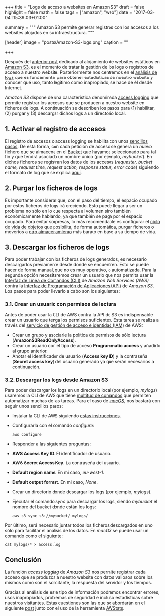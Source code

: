 +++
title = "Logs de acceso a websites en Amazon S3"
draft = false
highlight = false
math = false
tags = ["amazon", "web"]
date = "2017-03-04T15:39:03+01:00"

summary = """
Amazon S3 permite generar registros con los accesos a los websites alojados en su infraestructura.
"""

[header]
  image = "posts/Amazon-S3-logs.png"
  caption = ""

+++

Después del [anterior post](/post/amazon_s3/) dedicado al alojamiento de websites estáticos en [Amazon S3](http://docs.aws.amazon.com/AmazonS3/latest/dev/Welcome.html), es el momento de tratar la gestión de los logs o registros de acceso a nuestro website. Posteriormente nos centremos en el [análisis de logs](/post/awstats/) que es fundamental para obtener estadísticas de nuestro website y conocer qué uso, tanto legítimo como inapropiado, se hace de él desde Internet.

*Amazon S3* dispone de una característica denominada [access logging](https://docs.aws.amazon.com/AmazonS3/latest/dev/ServerLogs.html) que permite registrar los accesos que se producen a nuestro website en ficheros de logs. A continuación se describen los pasos para (1) habilitar, (2) purgar y (3) descargar dichos logs a un directorio local.

## 1. Activar el registro de accesos

El registro de accesos o access logging se habilita con unos [sencillos pasos](https://docs.aws.amazon.com/AmazonS3/latest/dev/enable-logging-console.html). De esta forma, con cada petición de acceso se genera un *nuevo* fichero que se almacena en el [Bucket](http://docs.aws.amazon.com/AmazonS3/latest/dev/UsingBucket.html) que hayamos seleccionado para tal fin y que tendrá asociado un nombre único (por ejemplo, *mybucket*). En dichos ficheros se registran los datos de los accesos (*requester, bucket name, request time, request action, response status, error code*) siguiendo el formato de log que se explica [aquí](https://docs.aws.amazon.com/AmazonS3/latest/dev/LogFormat.html).

## 2. Purgar los ficheros de logs

Es importante considerar que, con el paso del tiempo, el espacio ocupado por estos ficheros de logs irá creciendo. Esto puede llegar a ser un problema no sólo en lo que respecta al volumen sino también económicamente hablando, ya que también se paga por el espacio ocupado. Para evitar sorpresas, lo más recomendable es configurar el [ciclo de vida de objetos](http://docs.aws.amazon.com/AmazonS3/latest/user-guide/setup-lifecycle.html) que posibilita, de forma automática, purgar ficheros o moverlos a [otro almacenamiento](http://docs.aws.amazon.com/AmazonS3/latest/dev/storage-class-intro.html) más barato en base a su tiempo de vida.

## 3. Descargar los ficheros de logs

Para poder trabajar con los ficheros de logs generados, es necesario descargarlos previamente desde donde se encuentren. Esto se puede hacer de forma manual, que no es muy operativo, o automatizada. Para la segunda opción necesitaremos crear un usuario que nos permita usar la [Interfaz de Línea de Comandos (CLI)](http://docs.aws.amazon.com/cli/latest/userguide/cli-chap-welcome.html) de *Amazon Web Services (AWS)* contra la [Interfaz de Programación de Aplicaciones (API)](http://docs.aws.amazon.com/AmazonS3/latest/API/Welcome.html) de *Amazon S3*. Los pasos para poder llevarlo a cabo son los siguientes:

### 3.1. Crear un usuario con permisos de lectura
Antes de poder usar la CLI de AWS contra la API de S3 es indispensable crear un usuario que tenga los permisos suficientes. Esta tarea se realiza a través del [servicio de gestión de acceso e identidad (IAM)](http://docs.aws.amazon.com/IAM/latest/UserGuide/introduction.html?icmpid=docs_iam_console) de AWS:

- Crear un grupo y asociarle la política de permisos de sólo lectura (**AmazonS3ReadOnlyAccess**).
- Crear un usuario con el tipo de acceso **Programmatic access** y añadirlo al grupo anterior.
- Anotar el identificador de usuario (**Access key ID**) y la contraseña (**Secret access key**) del usuario generado ya que serán necesarios a continuación.

### 3.2. Descargar los logs desde Amazon S3
Para poder descargar los logs en un directorio local (por ejemplo, *mylogs*) usaremos la CLI de AWS que tiene [multitud de comandos](http://docs.aws.amazon.com/cli/latest/userguide/using-s3-commands.html) que permiten automatizar muchas de las tareas. Para el caso de [*macOS*](https://es.wikipedia.org/wiki/MacOS), nos bastará con seguir unos sencillos pasos:

- Instalar la CLI de AWS siguiendo [estas instrucciones](http://docs.aws.amazon.com/cli/latest/userguide/installing.html).
+ Configurarla con el comando *configure*:

	`aws configure`

- Responder a las siguientes preguntas:
 - **AWS Access Key ID**. El identificador de usuario.
 - **AWS Secret Access Key**. La contraseña del usuario.
 - **Default region name**. En mi caso, *eu-west-1*.
 - **Default output format**. En mi caso, *None*.
- Crear un directorio donde descargar los logs (por ejemplo, *mylogs*).
- Ejecutar el comando *sync* para descargar los logs, siendo *mybucket* el nombre del bucket donde están los logs:

	`aws s3 sync s3://mybucket/ mylogs/`

Por último, será necesario juntar todos los ficheros descargados en uno sólo para facilitar el análisis de los datos. En *macOS* se puede usar un comando como el siguiente:

`cat mylogs/* > access.log`

## Conclusión
La función *access logging* de *Amazon S3* nos permite registrar cada acceso que se produzca a nuestro website con datos valiosos sobre los mismos como son el solicitante, la respuesta del servidor y los tiempos.

Gracias al análisis de este tipo de información podremos encontrar errores, usos inapropiados, problemas de seguridad e incluso estadísticas sobre nuestros visitantes. Estas cuestiones son las que se abordarán en el siguiente [post](/post/awstats/) junto con el uso de la herramienta [AWStats](http://www.awstats.org).

